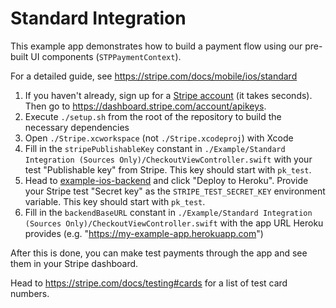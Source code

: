# Standard Integration

This example app demonstrates how to build a payment flow using our pre-built UI components (`STPPaymentContext`).

For a detailed guide, see https://stripe.com/docs/mobile/ios/standard

1. If you haven't already, sign up for a [Stripe account](https://dashboard.stripe.com/register) (it takes seconds). Then go to https://dashboard.stripe.com/account/apikeys.
2. Execute `./setup.sh` from the root of the repository to build the necessary dependencies
3. Open `./Stripe.xcworkspace` (not `./Stripe.xcodeproj`) with Xcode
4. Fill in the `stripePublishableKey` constant in `./Example/Standard Integration (Sources Only)/CheckoutViewController.swift` with your test "Publishable key" from Stripe. This key should start with `pk_test`.
5. Head to [example-ios-backend](https://github.com/stripe/example-ios-backend/tree/v15.0.0) and click "Deploy to Heroku". Provide your Stripe test "Secret key" as the `STRIPE_TEST_SECRET_KEY` environment variable. This key should start with `pk_test`.
6. Fill in the `backendBaseURL` constant in `./Example/Standard Integration (Sources Only)/CheckoutViewController.swift` with the app URL Heroku provides (e.g. "https://my-example-app.herokuapp.com")

After this is done, you can make test payments through the app and see them in your Stripe dashboard.

Head to https://stripe.com/docs/testing#cards for a list of test card numbers.
